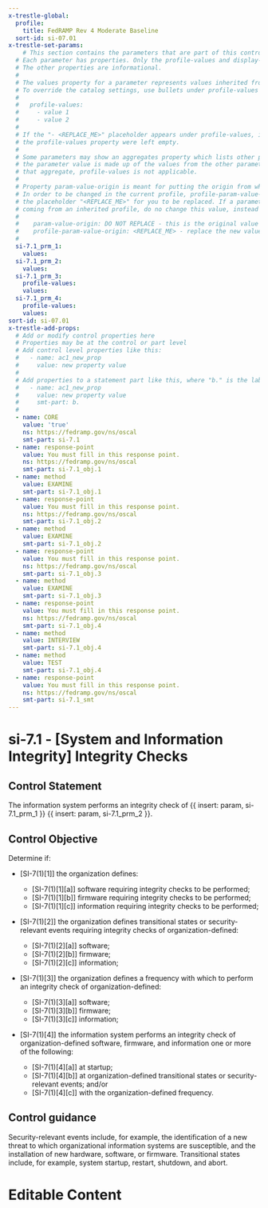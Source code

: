 ```yaml
---
x-trestle-global:
  profile:
    title: FedRAMP Rev 4 Moderate Baseline
  sort-id: si-07.01
x-trestle-set-params:
    # This section contains the parameters that are part of this control.
  # Each parameter has properties. Only the profile-values and display-name properties are editable.
  # The other properties are informational.
  #
  # The values property for a parameter represents values inherited from the OSCAL catalog.
  # To override the catalog settings, use bullets under profile-values as shown below:
  #
  #   profile-values:
  #     - value 1
  #     - value 2
  #
  # If the "- <REPLACE_ME>" placeholder appears under profile-values, it is the same as if
  # the profile-values property were left empty.
  #
  # Some parameters may show an aggregates property which lists other parameters. This means
  # the parameter value is made up of the values from the other parameters. For parameters
  # that aggregate, profile-values is not applicable.
  #
  # Property param-value-origin is meant for putting the origin from where that parameter comes from.
  # In order to be changed in the current profile, profile-param-value-origin property will be displayed with
  # the placeholder "<REPLACE_ME>" for you to be replaced. If a parameter already has a param-value-origin
  # coming from an inherited profile, do no change this value, instead use profile-param-value-origin as follows:
  #
  #    param-value-origin: DO NOT REPLACE - this is the original value
  #    profile-param-value-origin: <REPLACE_ME> - replace the new value required HERE
  #
  si-7.1_prm_1:
    values:
  si-7.1_prm_2:
    values:
  si-7.1_prm_3:
    profile-values:
    values:
  si-7.1_prm_4:
    profile-values:
    values:
sort-id: si-07.01
x-trestle-add-props:
  # Add or modify control properties here
  # Properties may be at the control or part level
  # Add control level properties like this:
  #   - name: ac1_new_prop
  #     value: new property value
  #
  # Add properties to a statement part like this, where "b." is the label of the target statement part
  #   - name: ac1_new_prop
  #     value: new property value
  #     smt-part: b.
  #
  - name: CORE
    value: 'true'
    ns: https://fedramp.gov/ns/oscal
    smt-part: si-7.1
  - name: response-point
    value: You must fill in this response point.
    ns: https://fedramp.gov/ns/oscal
    smt-part: si-7.1_obj.1
  - name: method
    value: EXAMINE
    smt-part: si-7.1_obj.1
  - name: response-point
    value: You must fill in this response point.
    ns: https://fedramp.gov/ns/oscal
    smt-part: si-7.1_obj.2
  - name: method
    value: EXAMINE
    smt-part: si-7.1_obj.2
  - name: response-point
    value: You must fill in this response point.
    ns: https://fedramp.gov/ns/oscal
    smt-part: si-7.1_obj.3
  - name: method
    value: EXAMINE
    smt-part: si-7.1_obj.3
  - name: response-point
    value: You must fill in this response point.
    ns: https://fedramp.gov/ns/oscal
    smt-part: si-7.1_obj.4
  - name: method
    value: INTERVIEW
    smt-part: si-7.1_obj.4
  - name: method
    value: TEST
    smt-part: si-7.1_obj.4
  - name: response-point
    value: You must fill in this response point.
    ns: https://fedramp.gov/ns/oscal
    smt-part: si-7.1_smt
---
```


# si-7.1 - \[System and Information Integrity\] Integrity Checks

## Control Statement

The information system performs an integrity check of {{ insert: param, si-7.1_prm_1 }} {{ insert: param, si-7.1_prm_2 }}.

## Control Objective

Determine if:

- \[SI-7(1)[1]\] the organization defines:

  - \[SI-7(1)[1][a]\] software requiring integrity checks to be performed;
  - \[SI-7(1)[1][b]\] firmware requiring integrity checks to be performed;
  - \[SI-7(1)[1][c]\] information requiring integrity checks to be performed;

- \[SI-7(1)[2]\] the organization defines transitional states or security-relevant events requiring integrity checks of organization-defined:

  - \[SI-7(1)[2][a]\] software;
  - \[SI-7(1)[2][b]\] firmware;
  - \[SI-7(1)[2][c]\] information;

- \[SI-7(1)[3]\] the organization defines a frequency with which to perform an integrity check of organization-defined:

  - \[SI-7(1)[3][a]\] software;
  - \[SI-7(1)[3][b]\] firmware;
  - \[SI-7(1)[3][c]\] information;

- \[SI-7(1)[4]\] the information system performs an integrity check of organization-defined software, firmware, and information one or more of the following:

  - \[SI-7(1)[4][a]\] at startup;
  - \[SI-7(1)[4][b]\] at organization-defined transitional states or security-relevant events; and/or
  - \[SI-7(1)[4][c]\] with the organization-defined frequency.

## Control guidance

Security-relevant events include, for example, the identification of a new threat to which organizational information systems are susceptible, and the installation of new hardware, software, or firmware. Transitional states include, for example, system startup, restart, shutdown, and abort.

# Editable Content

<!-- Make additions and edits below -->
<!-- The above represents the contents of the control as received by the profile, prior to additions. -->
<!-- If the profile makes additions to the control, they will appear below. -->
<!-- The above markdown may not be edited but you may edit the content below, and/or introduce new additions to be made by the profile. -->
<!-- If there is a yaml header at the top, parameter values may be edited. Use --set-parameters to incorporate the changes during assembly. -->
<!-- The content here will then replace what is in the profile for this control, after running profile-assemble. -->
<!-- The added parts in the profile for this control are below.  You may edit them and/or add new ones. -->
<!-- Each addition must have a heading either of the form ## Control my_addition_name -->
<!-- or ## Part a. (where the a. refers to one of the control statement labels.) -->
<!-- "## Control" parts are new parts added after the statement part. -->
<!-- "## Part" parts are new parts added into the top-level statement part with that label. -->
<!-- Subparts may be added with nested hash levels of the form ### My Subpart Name -->
<!-- underneath the parent ## Control or ## Part being added -->
<!-- See https://oscal-compass.github.io/compliance-trestle/tutorials/ssp_profile_catalog_authoring/ssp_profile_catalog_authoring for guidance. -->
